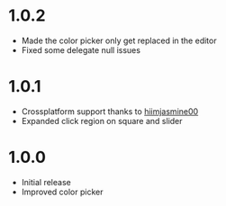 # 1.0.2

-   Made the color picker only get replaced in the editor
-   Fixed some delegate null issues

# 1.0.1

-   Crossplatform support thanks to [hiimjasmine00](https://github.com/hiimjasmine00)
-   Expanded click region on square and slider

# 1.0.0

-   Initial release
-   Improved color picker
